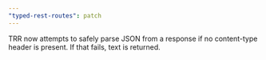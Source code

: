 ```yaml
---
"typed-rest-routes": patch
---
```


TRR now attempts to safely parse JSON from a response if no content-type header is present. If that fails, text is returned.
